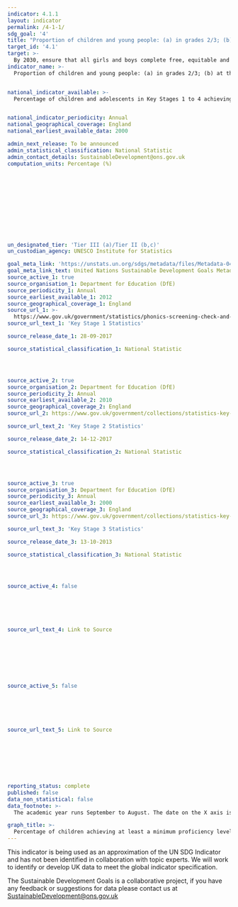 ```yaml
---
indicator: 4.1.1
layout: indicator
permalink: /4-1-1/
sdg_goal: '4'
title: "Proportion of children and young people: (a) in grades 2/3; (b) at the end of primary; and (c) at the end of lower secondary achieving at least a minimum proficiency level in (i) reading and (ii) mathematics, by sex"
target_id: '4.1'
target: >-
  By 2030, ensure that all girls and boys complete free, equitable and quality primary and secondary education leading to relevant and effective learning outcomes
indicator_name: >-
  Proportion of children and young people: (a) in grades 2/3; (b) at the end of primary; and (c) at the end of lower secondary achieving at least a minimum proficiency level in (i) reading and (ii) mathematics, by sex


national_indicator_available: >-
  Percentage of children and adolescents in Key Stages 1 to 4 achieving at least a minimum proficiency level in English and Mathematics


national_indicator_periodicity: Annual
national_geographical_coverage: England
national_earliest_available_data: 2000

admin_next_release: To be announced
admin_statistical_classification: National Statistic
admin_contact_details: SustainableDevelopment@ons.gov.uk
computation_units: Percentage (%)












un_designated_tier: 'Tier III (a)/Tier II (b,c)'
un_custodian_agency: UNESCO Institute for Statistics 

goal_meta_link: 'https://unstats.un.org/sdgs/metadata/files/Metadata-04-01-01.pdf'
goal_meta_link_text: United Nations Sustainable Development Goals Metadata (PDF 211 KB)
source_active_1: true
source_organisation_1: Department for Education (DfE)
source_periodicity_1: Annual
source_earliest_available_1: 2012
source_geographical_coverage_1: England
source_url_1: >-
  https://www.gov.uk/government/statistics/phonics-screening-check-and-key-stage-1-assessments-england-2016
source_url_text_1: 'Key Stage 1 Statistics'

source_release_date_1: 28-09-2017

source_statistical_classification_1: National Statistic




source_active_2: true
source_organisation_2: Department for Education (DfE)
source_periodicity_2: Annual
source_earliest_available_2: 2010
source_geographical_coverage_2: England
source_url_2: https://www.gov.uk/government/collections/statistics-key-stage-2

source_url_text_2: 'Key Stage 2 Statistics'

source_release_date_2: 14-12-2017

source_statistical_classification_2: National Statistic




source_active_3: true
source_organisation_3: Department for Education (DfE)
source_periodicity_3: Annual
source_earliest_available_3: 2000
source_geographical_coverage_3: England
source_url_3: https://www.gov.uk/government/collections/statistics-key-stage-3

source_url_text_3: 'Key Stage 3 Statistics'

source_release_date_3: 13-10-2013

source_statistical_classification_3: National Statistic




source_active_4: false






source_url_text_4: Link to Source








source_active_5: false






source_url_text_5: Link to Source








reporting_status: complete
published: false
data_non_statistical: false
data_footnote: >-
  The academic year runs September to August. The date on the X axis is the start of the academic year

graph_title: >-
  Percentage of children achieving at least a minimum proficiency level in reading and mathematics
---
```

This indicator is being used as an approximation of the UN SDG Indicator and has not been identified in collaboration with topic experts. We will work to identify or develop UK data to meet the global indicator specification. 
  
The Sustainable Development Goals is a collaborative project, if you have any feedback or suggestions for data please contact us at <SustainableDevelopment@ons.gov.uk>



